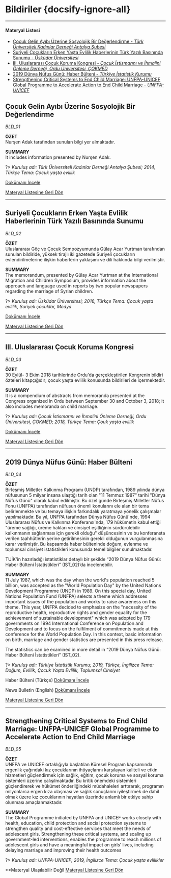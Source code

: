 # Bildiriler {docsify-ignore-all}
***
#### __Materyal Listesi__

- [Çocuk Gelin Ayıbı Üzerine Sosyolojik Bir Değerlendirme - *Türk Üniversiteli Kadınlar Derneği Antalya Şubesi*](#Çocuk-gelin-ayıbı-Üzerine-sosyolojik-bir-değerlendirme)
- [Suriyeli Çocukların Erken Yaşta Evlilik Haberlerinin Türk Yazılı Basınında Sunumu - *Üsküdar Üniversitesi*](#suriyeli-Çocukların-erken-yaşta-evlilik-haberlerinin-türk-yazılı-basınında-sunumu)
- [III. Uluslararası Çocuk Koruma Kongresi - *Çocuk İstismarını ve İhmalini Önleme Derneği, Ordu Üniversitesi, ÇOKMED*](#iii-uluslararası-Çocuk-koruma-kongresi)
- [2019 Dünya Nüfus Günü: Haber Bülteni - *Türkiye İstatistik Kurumu*](#_2019-dünya-nüfus-günü-haber-bülteni)
- [Strengthening Critical Systems to End Child Marriage: UNFPA-UNICEF Global Programme to Accelerate Action to End Child Marriage - *UNFPA-UNICEF*](#strengthening-critical-systems-to-end-child-marriage-unfpa-unicef-global-programme-to-accelerate-action-to-end-child-marriage)

## Çocuk Gelin Ayıbı Üzerine Sosyolojik Bir Değerlendirme
*BLD_01*

**ÖZET**  
Nurşen Adak tarafından sunulan bilgi yer almaktadır.

**SUMMARY**  
It includes information presented by Nurşen Adak.

?> *Kuruluş adı: Türk Üniversiteli Kadınlar Derneği Antalya Şubesi; 2014, Türkçe Tema: Çocuk yaşta evlilik*

[Dokümanı İncele](downloads\BLD\BLD_01.pdf ':ignore')

[Materyal Listesine Geri Dön](#materyal-listesi)
***

## Suriyeli Çocukların Erken Yaşta Evlilik Haberlerinin Türk Yazılı Basınında Sunumu
*BLD_02*

**ÖZET**  
Uluslararası Göç ve Çocuk Sempozyumunda Gülay Acar Yurtman tarafından sunulan bildiride, yüksek tirajlı iki gazetede Suriyeli çocukların evlendirilmelerine ilişkin haberlerin yaklaşımı ve dili hakkında bilgi verilmiştir.

**SUMMARY**  
The memorandum, presented by Gülay Acar Yurtman at the International Migration and Children Symposium, provides information about the approach and language used in reports by two popular newspapers regarding the marriage of Syrian children.  

?> *Kuruluş adı: Üsküdar Üniversitesi; 2016, Türkçe Tema: Çocuk yaşta evlilik, Suriyeli çocuklar, Medya*

[Dokümanı İncele](downloads\BLD\BLD_02.pdf ':ignore')

[Materyal Listesine Geri Dön](#materyal-listesi)
***

## III. Uluslararası Çocuk Koruma Kongresi 
*BLD_03*

**ÖZET**  
30 Eylül- 3 Ekim 2018 tarihlerinde Ordu'da gerçekleştirilen Kongrenin bildiri özteleri kitapçığıdır; çocuk yaşta evlilik konusunda bildirileri de içermektedir.

**SUMMARY**  
It is a compendium of abstracts from memoranda presented at the Congress organized in Ordu between September 30 and October 3, 2018; it also includes memoranda on child marriage.

?> *Kuruluş adı: Çocuk İstismarını ve İhmalini Önleme Derneği, Ordu Üniversitesi, ÇOKMED; 2018, Türkçe Tema: Çouk yaşta evlilik*

[Dokümanı İncele](downloads\BLD\BLD_03.pdf ':ignore')

[Materyal Listesine Geri Dön](#materyal-listesi)
***

## 2019 Dünya Nüfus Günü: Haber Bülteni
*BLD_04*

**ÖZET**  
Birleşmiş Milletler Kalkınma Programı (UNDP) tarafından, 1989 yılında dünya nüfusunun 5 milyar insana ulaştığı tarih olan "11 Temmuz 1987" tarihi "Dünya Nüfus Günü" olarak kabul edilmiştir. Bu özel günde Birleşmiş Milletler Nüfus Fonu (UNFPA) tarafından nüfusun önemli konularını ele alan bir tema belirlenmekte ve bu temaya ilişkin farkındalık yaratmaya yönelik çalışmalar yapılmaktadır. Bu yıl, UNFPA tarafından Dünya Nüfus Günü'nde, 1994 Uluslararası Nüfus ve Kalkınma Konferansı'nda, 179 hükümetin kabul ettiği "üreme sağlığı, üreme hakları ve cinsiyet eşitliğinin sürdürülebilir kalkınmanın sağlanması için gerekli olduğu" düşüncesinin ve bu konferansta verilen taahhütlerin yerine getirilmesinin gerekli olduğunun vurgulanmasına karar verilmiştir. Bu kapsamda haber bülteninde doğum, evlenme ve toplumsal cinsiyet istatistikleri konusunda temel bilgiler sunulmaktadır.

TUİK'in hazırladığı istatistiklar detaylı bir şekilde “2019 Dünya Nüfus Günü: Haber Bülteni İstatistikleri” (IST_02)’da incelenebilir.

**SUMMARY**  
11 July 1987, which was the day when the world's population reached 5 billion, was accepted as the "World Population Day" by the United Nations Development Programme (UNDP) in 1989. On this special day, United Nations Population Fund (UNFPA) selects a theme which addresses important issues of the population and works to raise awareness on this theme. This year, UNFPA decided to emphasize on the "necessity of the reproductive health, reproductive rights and gender equality for the achievement of sustainable development" which was adopted by 179
governments on 1994 International Conference on Population and Development and to focus on the fulfilment of commitments made at this conference for the World Population Day. In this context, basic information on birth, marriage and gender statistics are presented in this press release.

The statistics can be examined in more detail in “2019 Dünya Nüfus Günü: Haber Bülteni İstatistikleri” (IST_02). 

?> *Kuruluş adı: Türkiye İstatistik Kurumu; 2019, Türkçe, İngilizce Tema: Doğum, Evlilik, Çocuk Yaşta Evlilik, Toplumsal Cinsiyet*

Haber Bülteni (Türkçe) [Dokümanı İncele](downloads\addon\BLD_04_TK.pdf ':ignore')

News Bulletin (English) [Dokümanı İncele](downloads\addon\BLD_04_EN.pdf ':ignore')

[Materyal Listesine Geri Dön](#materyal-listesi)
***

## Strengthening Critical Systems to End Child Marriage: UNFPA-UNICEF Global Programme to Accelerate Action to End Child Marriage
*BLD_05*

**ÖZET**  
UNFPA ve UNICEF ortaklığıyla başlatılan Küresel Program kapsamında ergenlik çağındaki kız çocuklarının ihtiyaçlarını karşılayan kaliteli ve etkin hizmetleri güçlendirmek için sağlık, eğitim, çocuk koruma ve sosyal koruma sistemleri üzerine çalışılmaktadır. Bu kritik önemdeki sistemleri güçlendirerek ve hükümet önderliğindeki müdahaleleri arttırarak, programın milyonlarca ergen kıza ulaşması ve sağlık sonuçlarını iyileştirmek de dahil olmak üzere kız çocuklarının hayatları üzerinde anlamlı bir etkiye sahip olunması amaçlanmaktadır.

**SUMMARY**  
The Global Programme initiated by UNFPA and UNICEF works closely with health, education, child protection and social protection systems to strengthen quality and cost-effective services that meet the needs of adolescent girls. Strengthening these critical systems, and scaling up government-led interventions, enables the programme to reach millions of adolescent girls and have a meaningful impact on girls’ lives, including delaying marriage and improving their health outcomes

?> *Kuruluş adı: UNFPA-UNICEF; 2019, İngilizce Tema: Çocuk yaşta evlilikler*
<!--
[Dokümanı İncele](downloads\addon\BLD_05.pdf ':ignore')
-->
**Materyal Ulaşılabilir Değil
[Materyal Listesine Geri Dön](#materyal-listesi)